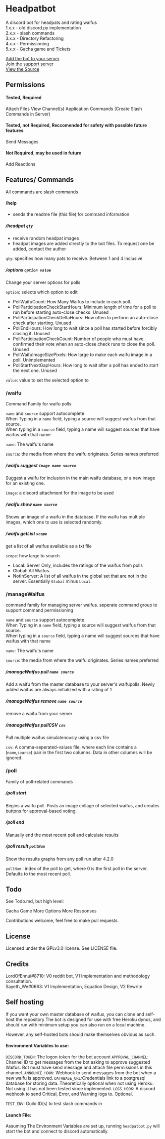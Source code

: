 <!--
 Copyright (C) 2022 Sayeth_We
 
 This file is part of HeadpatBot.
 
 HeadpatBot is free software: you can redistribute it and/or modify
 it under the terms of the GNU General Public License as published by
 the Free Software Foundation, either version 3 of the License, or
 (at your option) any later version.
 
 HeadpatBot is distributed in the hope that it will be useful,
 but WITHOUT ANY WARRANTY; without even the implied warranty of
 MERCHANTABILITY or FITNESS FOR A PARTICULAR PURPOSE.  See the
 GNU General Public License for more details.
 
 You should have received a copy of the GNU General Public License
 along with HeadpatBot.  If not, see <http://www.gnu.org/licenses/>.
-->

# Headpatbot

A discord bot for headpats and rating waifus  
1.x.x - old discord.py implementation  
2.x.x - slash commands  
3.x.x - Directory Refactoring  
4.x.x - Permissioning  
5.x.x - Gacha game and Tickets


[Add the bot to your server](https://discord.com/oauth2/authorize?client_id=807859649621524490&permissions=33792&scope=applications.commands%20bot)  
[Join the support server](https://discord.gg/yhQzBYqFZb)  
[View the Source](https://github.com/SayethWe/HeadpatBotV2)

## Permissions
#### Tested, Required
Attach Files
View Channel(s)
Application Commands (Create Slash Commands in Server)
#### Tested, not Required, Reccomended for safety with possible future features
Send Messages
#### Not Required, may be used in future
Add Reactions

## Features/ Commands
All commands are slash commands

#### /help
- sends the readme file (this file) for command information

##### /headpat `qty`
- receive random headpat images
- headpat images are added directly to the bot files. To request one be added, contact the author

`qty`: specifies how many pats to receive. Between 1 and 4 inclusive

##### /options `option value`
Change your server options for polls

`option`: selects which option to edit
- PollWaifuCount: How Many Waifus to include in each poll.
- PollParticipationCheckStartHours: Minimum length of time for a poll to run before starting auto-close checks. Unused
- PollParticipationCheckDeltaHours: How often to perform an auto-close check after starting. Unused
- PollEndHours: How long to wait since a poll has started before forcibly closing it. Unused
- PollParticipationCheckCount: Number of people who must have confirmed their vote when an auto-close check runs to close the poll. Unused
- PollWaifuImageSizePixels: How large to make each waifu image in a poll. Unimplemented
- PollStartNextGapHours: How long to wait after a poll has ended to start the next one. Unused

`value`: value to set the selected option to

### /waifu
Command Family for waifu polls

`name` and `source` support autocomplete.  
When Typing in a `name` field, typing a source will suggest waifus from that source.  
When typing in a `source` field, typing a name will suggest sources that have waifus with that name

`name`: The waifu's name

`source`: the media from where the waifu originates. Series names preferred
##### /waifu suggest `image name source`
Suggest a waifu for inclusion in the main waifu database, or a new image for an existing one.

`image`: a discord attachment for the image to be used

##### /waifu show `name source`
Shows an image of a waifu in the database. If the waifu has multiple images, which one to use is selected randomly.

##### /waifu getList `scope`
get a list of all waifus available as a txt file

`scope`: how large to search
- Local: Server Only, includes the ratings of the waifus from polls
- Global: All Waifus.
- NotInServer: A list of all waifus in the global set that are not in the server. Essentially `Global` minus `Local`. 

### /manageWaifus
command family for managing server waifus. seperate command group to support command permissioning

`name` and `source` support autocomplete.  
When Typing in a `name` field, typing a source will suggest waifus from that source.  
When typing in a `source` field, typing a name will suggest sources that have waifus with that name

`name`: The waifu's name

`source`: the media from where the waifu originates. Series names preferred

##### /manageWaifus pull `name source`
Add a waifu from the master database to your server's waifupolls. Newly added waifus are always initialized with a rating of 1

##### /manageWaifus remove `name source`
remove a waifu from your server

##### /manageWaifus pullCSV `csv`
Pull multiple waifus simulatenously using a csv file

`csv`: A comma-seperated-values file, where each line contains a (`name`,`source`) pair in the first two columns. Data in other columns will be ignored.

### /poll
Family of poll-related commands

##### /poll start
Begins a waifu poll. Posts an image collage of selected waifus, and creates buttons for approval-based voting.

##### /poll end
Manually end the most recent poll and calculate results

##### /poll result `pollNum`
Show the results graphs from any poll run after 4.2.0

`pollNum` : index of the poll to get, where 0 is the first poll in the server. Defaults to the most recent poll.

## Todo
See Todo.md, but high level:

Gacha Game
More Options
More Responses

Contributions welcome, feel free to make pull requests.


## License
Licensed under the GPLv3.0 license. See LICENSE file.

## Credits
LordOfEnnui#8710: V0 reddit bot, V1 Implementation and methodology consultation.  
Sayeth_We#0663: V1 Implementation, Equation Design, V2 Rewrite

## Self hosting

If you want your own master database of waifus, you can clone and self-host the repository
The bot is designed for use with free Heroku dynos, and should run with minimum setup
you can also run on a local machine.

However, any self-hosted bots should make themselves obvious as such.

#### Environment Variables to use:
`DISCORD_TOKEN`: The logon token for the bot account
`APPROVAL_CHANNEL`: Channel ID to get messages from the bot asking to approve suggested Waifus. Bot must have send message and attach file permissions in this channel.
`ANNOUNCE_HOOK`: Webhook to send messages from the bot when a new waifu is approved.
`DATABASE_URL`:Credentials link to a postgresql database for storing data. Theoretically optional when not using Heroku. Not using it has not been tested since implemented.
`LOGS_HOOK`: A discord webhook to send Critical, Error, and Warning logs to. Optional.

`TEST_ENV`: Guild ID(s) to test slash commands in

#### Launch File:
Assuming The Environment Variables are set up, running `headpatbot.py` will start the bot and connect to discord automatically.
